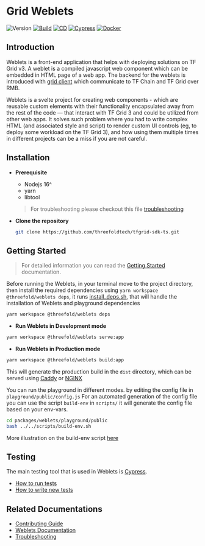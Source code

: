 # Grid Weblets

![Version](https://img.shields.io/github/package-json/v/threefoldtech/tfgrid-sdk-ts?color=blue&filename=packages%2Fweblets%2Fpackage.json)
[![Build](https://github.com/threefoldtech/tfgrid-sdk-ts/actions/workflows/weblets_build.yaml/badge.svg)](https://github.com/threefoldtech/tfgrid-sdk-ts/actions/workflows/weblets_build.yaml)
[![CD](https://github.com/threefoldtech/tfgrid-sdk-ts/actions/workflows/weblets_cd.yml/badge.svg)](https://github.com/threefoldtech/tfgrid-sdk-ts/actions/workflows/weblets_cd.yml)
[![Cypress](https://github.com/threefoldtech/tfgrid-sdk-ts/actions/workflows/weblets_cypress.yaml/badge.svg)](https://github.com/threefoldtech/tfgrid-sdk-ts/actions/workflows/weblets_cypress.yaml)
[![Docker](https://github.com/threefoldtech/tfgrid-sdk-ts/actions/workflows/weblets_docker.yml/badge.svg)](https://github.com/threefoldtech/tfgrid-sdk-ts/actions/workflows/weblets_docker.yml)

## Introduction

Weblets is a front-end application that helps with deploying solutions on TF Grid v3. A weblet is a compiled javascript web component which can be embedded in HTML page of a web app. The backend for the weblets is introduced with [grid client](https://manual.grid.tf/javascript/grid3_javascript_readme.html) which communicate to TF Chain and TF Grid over RMB.

Weblets is a svelte project for creating web components - which are reusable custom elements with their functionality encapsulated away from the rest of the code — that interact with TF Grid 3 and could be utilized from other web apps.
It solves such problem where you had to write complex HTML (and associated style and script) to render custom UI controls (eg, to deploy some workload on the TF Grid 3), and how using them multiple times in different projects can be a miss if you are not careful.

## Installation

- **Prerequisite**

  - Nodejs 16^
  - yarn
  - libtool

  > For troubleshooting please checkout this file [troubleshooting](./docs/config.md)

- **Clone the repository**

  ```bash
  git clone https://github.com/threefoldtech/tfgrid-sdk-ts.git
  ```

## Getting Started

> For detailed information you can read the [Getting Started](./docs/getting_started.md) documentation.

Before running the Weblets, in your terminal move to the project directory, then install the required dependencies using `yarn workspace @threefold/weblets deps`, it runs [install_deps.sh](./scripts/install_deps.sh), that will handle the installation of Weblets and playground dependencies

```bash
yarn workspace @threefold/weblets deps
```

- **Run Weblets in Development mode**

```bash
yarn workspace @threefold/weblets serve:app
```

- **Run Weblets in Production mode**

```bash
yarn workspace @threefold/weblets build:app
```

This will generate the production build in the `dist` directory, which can be served using [Caddy](https://caddyserver.com/) or [NGINX](https://www.nginx.com/)

You can run the playground in different modes. by editing the config file in `playground/public/config.js`
For an automated generation of the config file you can use the script `build-env` in `scripts/` it will generate the config file based on your env-vars.

```bash
cd packages/weblets/playground/public
bash ../../scripts/build-env.sh
```

More illustration on the build-env script [here](docs/build.md)

## Testing

The main testing tool that is used in Weblets is [Cypress](https://www.cypress.io/).

- [How to run tests](./docs/cypress.md)
- [How to write new tests](https://docs.cypress.io/guides/end-to-end-testing/writing-your-first-end-to-end-test)

## Related Documentations

- [Contributing Guide](./docs/contributing.md)
- [Weblets Documentation](https://manual.grid.tf/weblets/weblets_home.html)
- [Troubleshooting](./docs/config.md)
